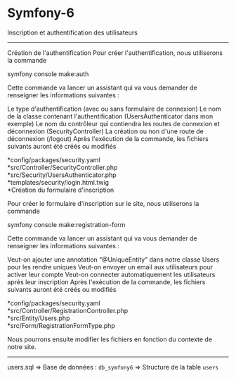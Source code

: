 # Symfony-6
Inscription et authentification des utilisateurs 
____________________________________________________________________

Création de l'authentification
Pour créer l'authentification, nous utiliserons la commande

symfony console make:auth

Cette commande va lancer un assistant qui va vous demander de renseigner les informations suivantes :

Le type d'authentification (avec ou sans formulaire de connexion)
Le nom de la classe contenant l'authentification (UsersAuthenticator dans mon exemple)
Le nom du contrôleur qui contiendra les routes de connexion et déconnexion (SecurityController)
La création ou non d'une route de déconnexion (/logout)
Après l'exécution de la commande, les fichiers suivants auront été créés ou modifiés

*config/packages/security.yaml           
*src/Controller/SecurityController.php         
*src/Security/UsersAuthenticator.php          
*templates/security/login.html.twig         
*Création du formulaire d'inscription      

Pour créer le formulaire d'inscription sur le site, nous utiliserons la commande

symfony console make:registration-form

Cette commande va lancer un assistant qui va vous demander de renseigner les informations suivantes :

Veut-on ajouter une annotation “@UniqueEntity” dans notre classe Users pour les rendre uniques
Veut-on envoyer un email aux utilisateurs pour activer leur compte
Veut-on connecter automatiquement les utilisateurs après leur inscription
Après l'exécution de la commande, les fichiers suivants auront été créés ou modifiés

*config/packages/security.yaml                
*src/Controller/RegistrationController.php           
*src/Entity/Users.php            
*src/Form/RegistrationFormType.php         

Nous pourrons ensuite modifier les fichiers en fonction du contexte de notre site.
________________________________________________________________________________________________
users.sql => Base de données : `db_symfony6` =>  Structure de la table `users`
